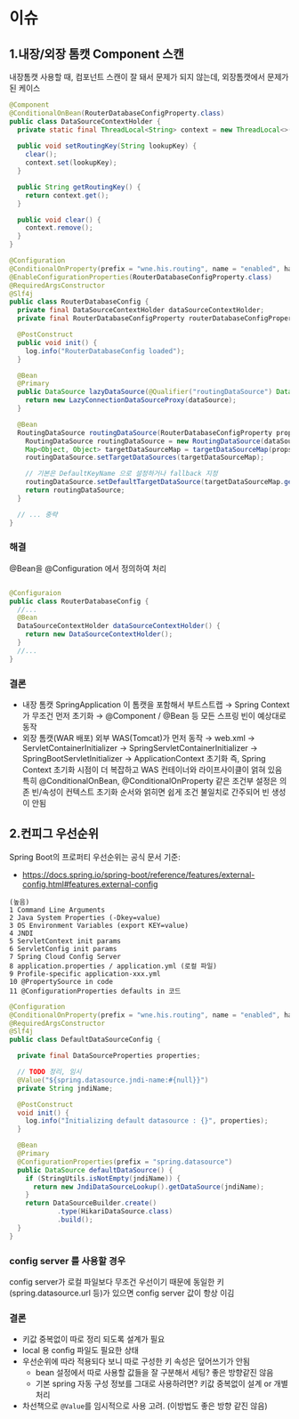 # 이슈
## 1.내장/외장 톰캣 Component 스캔
내장톰캣 사용할 때, 컴포넌트 스캔이 잘 돼서 문제가 되지 않는데, 외장톰캣에서 문제가 된 케이스

```java
@Component
@ConditionalOnBean(RouterDatabaseConfigProperty.class)
public class DataSourceContextHolder {
  private static final ThreadLocal<String> context = new ThreadLocal<>();
  
  public void setRoutingKey(String lookupKey) {
    clear();
    context.set(lookupKey);
  }

  public String getRoutingKey() {
    return context.get();
  }

  public void clear() {
    context.remove();
  }
}

@Configuration
@ConditionalOnProperty(prefix = "wne.his.routing", name = "enabled", havingValue = "true")
@EnableConfigurationProperties(RouterDatabaseConfigProperty.class)
@RequiredArgsConstructor
@Slf4j
public class RouterDatabaseConfig {
  private final DataSourceContextHolder dataSourceContextHolder;
  private final RouterDatabaseConfigProperty routerDatabaseConfigProperty;

  @PostConstruct
  public void init() {
    log.info("RouterDatabaseConfig loaded");
  }

  @Bean
  @Primary
  public DataSource lazyDataSource(@Qualifier("routingDataSource") DataSource dataSource) {
    return new LazyConnectionDataSourceProxy(dataSource);
  }

  @Bean
  RoutingDataSource routingDataSource(RouterDatabaseConfigProperty props) {
    RoutingDataSource routingDataSource = new RoutingDataSource(dataSourceContextHolder, routerDatabaseConfigProperty);
    Map<Object, Object> targetDataSourceMap = targetDataSourceMap(props);
    routingDataSource.setTargetDataSources(targetDataSourceMap);

    // 기본은 DefaultKeyName 으로 설정하거나 fallback 지정
    routingDataSource.setDefaultTargetDataSource(targetDataSourceMap.get(routerDatabaseConfigProperty.getDefaultKeyName()));
    return routingDataSource;
  }

  // ... 중략
}
```
### 해결
@Bean을 @Configuration 에서 정의하여 처리
```java

@Configuraion
public class RouterDatabaseConfig {
  //...
  @Bean
  DataSourceContextHolder dataSourceContextHolder() {
    return new DataSourceContextHolder();
  }
  //...
}
```
### 결론
- 내장 톰캣
SpringApplication 이 톰캣을 포함해서 부트스트랩 → Spring Context가 무조건 먼저 초기화 → @Component / @Bean 등 모든 스프링 빈이 예상대로 동작
- 외장 톰캣(WAR 배포)
외부 WAS(Tomcat)가 먼저 동작 → web.xml → ServletContainerInitializer → SpringServletContainerInitializer → SpringBootServletInitializer → ApplicationContext 초기화
즉, Spring Context 초기화 시점이 더 복잡하고 WAS 컨테이너와 라이프사이클이 얽혀 있음
특히 @ConditionalOnBean, @ConditionalOnProperty 같은 조건부 설정은 의존 빈/속성이 컨텍스트 초기화 순서와 얽히면 쉽게 조건 불일치로 간주되어 빈 생성이 안됨

## 2.컨피그 우선순위
Spring Boot의 프로퍼티 우선순위는 공식 문서 기준:
- https://docs.spring.io/spring-boot/reference/features/external-config.html#features.external-config

```text
(높음)
1 Command Line Arguments
2 Java System Properties (-Dkey=value)
3 OS Environment Variables (export KEY=value)
4 JNDI
5 ServletContext init params
6 ServletConfig init params
7 Spring Cloud Config Server
8 application.properties / application.yml (로컬 파일)
9 Profile-specific application-xxx.yml
10 @PropertySource in code
11 @ConfigurationProperties defaults in 코드
```

```java
@Configuration
@ConditionalOnProperty(prefix = "wne.his.routing", name = "enabled", havingValue = "false")
@RequiredArgsConstructor
@Slf4j
public class DefaultDataSourceConfig {

  private final DataSourceProperties properties;

  // TODO 정리, 임시
  @Value("${spring.datasource.jndi-name:#{null}}")
  private String jndiName;

  @PostConstruct
  void init() {
    log.info("Initializing default datasource : {}", properties);
  }

  @Bean
  @Primary
  @ConfigurationProperties(prefix = "spring.datasource")
  public DataSource defaultDataSource() {
    if (StringUtils.isNotEmpty(jndiName)) {
      return new JndiDataSourceLookup().getDataSource(jndiName);
    }
    return DataSourceBuilder.create()
            .type(HikariDataSource.class)
            .build();
  }
}
```

### config server 를 사용할 경우
config server가 로컬 파일보다 무조건 우선이기 때문에
동일한 키(spring.datasource.url 등)가 있으면 config server 값이 항상 이김

### 결론
- 키값 중복없이 따로 정리 되도록 설계가 필요
- local 용 config 파일도 필요한 상태
- 우선순위에 따라 적용되다 보니 따로 구성한 키 속성은 덮어쓰기가 안됨
  - bean 설정에서 따로 사용할 값들을 잘 구분해서 세팅? 좋은 방향같진 않음
  - 기본 spring 자동 구성 정보를 그대로 사용하려면? 키값 중복없이 설계 or 개별처리
- 차선책으로 `@Value`를 임시적으로 사용 고려. (이방법도 좋은 방향 같진 않음)